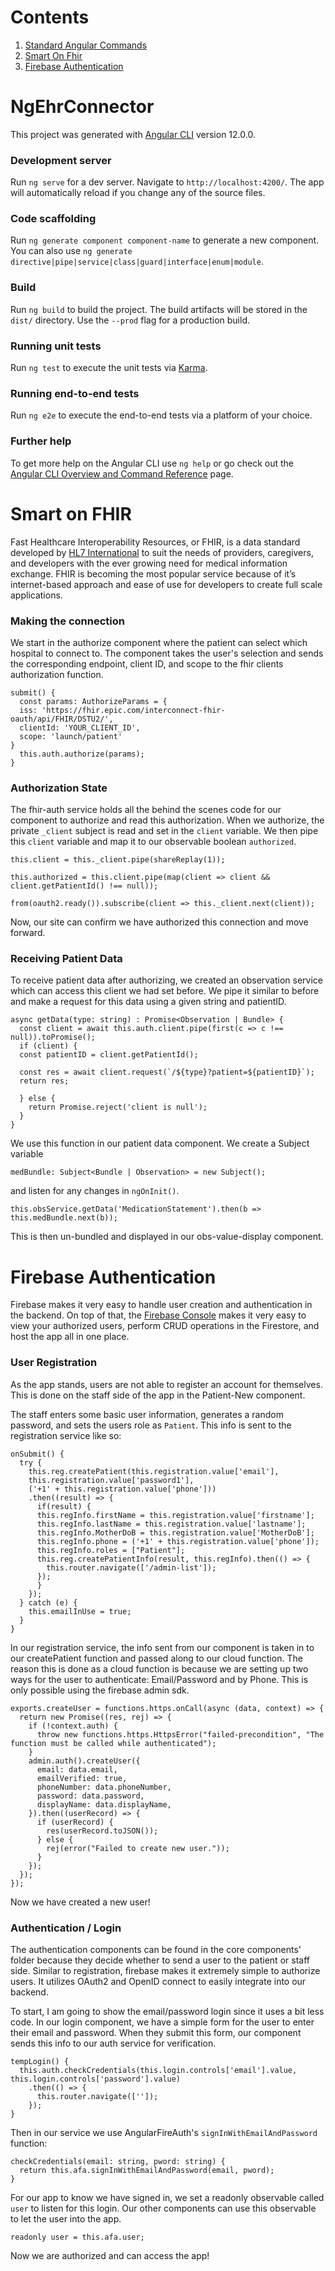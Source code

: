 # Contents
1. [Standard Angular Commands](#ehrconnector)
2. [Smart On Fhir](#smartonfhir)
3. [Firebase Authentication](#firebase)

<a name="ehrconnector"></a>
# NgEhrConnector

This project was generated with [Angular CLI](https://github.com/angular/angular-cli) version 12.0.0.

### Development server

Run `ng serve` for a dev server. Navigate to `http://localhost:4200/`. The app will automatically reload if you change any of the source files.

### Code scaffolding

Run `ng generate component component-name` to generate a new component. You can also use `ng generate directive|pipe|service|class|guard|interface|enum|module`.

### Build

Run `ng build` to build the project. The build artifacts will be stored in the `dist/` directory. Use the `--prod` flag for a production build.

### Running unit tests

Run `ng test` to execute the unit tests via [Karma](https://karma-runner.github.io).

### Running end-to-end tests

Run `ng e2e` to execute the end-to-end tests via a platform of your choice.

### Further help

To get more help on the Angular CLI use `ng help` or go check out the [Angular CLI Overview and Command Reference](https://angular.io/cli) page.

<a name="smartonfhir"></a>
# Smart on FHIR
Fast Healthcare Interoperability Resources, or FHIR, is a data standard developed by [HL7 International](http://hl7.org/fhir/summary.html) to suit the needs of providers, caregivers, and developers with the ever growing need for medical information exchange. FHIR is becoming the most popular service because of it’s internet-based approach and ease of use for developers to create full scale applications.

### Making the connection

We start in the authorize component where the patient can select which hospital to connect to.
The component takes the user's selection and sends the corresponding endpoint, client ID, and scope to the fhir clients authorization function.

    submit() {
      const params: AuthorizeParams = {
      iss: 'https://fhir.epic.com/interconnect-fhir-oauth/api/FHIR/DSTU2/',
      clientId: 'YOUR_CLIENT_ID',
      scope: 'launch/patient'
    }
      this.auth.authorize(params);
    }

### Authorization State

The fhir-auth service holds all the behind the scenes code for our component to authorize and read this authorization.
When we authorize, the private `_client` subject is read and set in the `client` variable. We then pipe this `client` variable and map it to our observable boolean `authorized`.

    this.client = this._client.pipe(shareReplay(1));

    this.authorized = this.client.pipe(map(client => client && client.getPatientId() !== null));

    from(oauth2.ready()).subscribe(client => this._client.next(client));

Now, our site can confirm we have authorized this connection and move forward.

### Receiving Patient Data

To receive patient data after authorizing, we created an observation service which can access this client we had set before. We pipe it similar to before and make a request for this data using a given string and patientID. 


    async getData(type: string) : Promise<Observation | Bundle> {
      const client = await this.auth.client.pipe(first(c => c !== null)).toPromise();
      if (client) {
      const patientID = client.getPatientId();
    
      const res = await client.request(`/${type}?patient=${patientID}`);
      return res;
    
      } else {
        return Promise.reject('client is null');
      }
    }

We use this function in our patient data component. We create a Subject variable

    medBundle: Subject<Bundle | Observation> = new Subject();

and listen for any changes in `ngOnInit()`.

    this.obsService.getData('MedicationStatement').then(b => this.medBundle.next(b));

This is then un-bundled and displayed in our obs-value-display component.

<a name="firebase"></a>
# Firebase Authentication

Firebase makes it very easy to handle user creation and authentication in the backend. On top of that, the [Firebase Console](https://console.firebase.google.com/) makes it very easy to view your authorized users, perform CRUD operations in the Firestore, and host the app all in one place. 

### User Registration

As the app stands, users are not able to register an account for themselves. This is done on the staff side of the app in the Patient-New component.

The staff enters some basic user information, generates a random password, and sets the users role as `Patient`. This info is sent to the registration service like so:

    onSubmit() {
      try {
        this.reg.createPatient(this.registration.value['email'],
        this.registration.value['password1'],
        ('+1' + this.registration.value['phone']))
        .then((result) => {
          if(result) {
          this.regInfo.firstName = this.registration.value['firstname'];
          this.regInfo.lastName = this.registration.value['lastname'];
          this.regInfo.MotherDoB = this.registration.value['MotherDoB'];
          this.regInfo.phone = ('+1' + this.registration.value['phone']);
          this.regInfo.roles = ["Patient"];
          this.reg.createPatientInfo(result, this.regInfo).then(() => {
            this.router.navigate(['/admin-list']);
          });
          }
        });
      } catch (e) {
        this.emailInUse = true;
      }
    }

In our registration service, the info sent from our component is taken in to our createPatient function and passed along to our cloud function.
The reason this is done as a cloud function is because we are setting up two ways for the user to authenticate: Email/Password and by Phone. This is only possible using the firebase admin sdk.

    exports.createUser = functions.https.onCall(async (data, context) => {
      return new Promise((res, rej) => {
        if (!context.auth) {
          throw new functions.https.HttpsError("failed-precondition", "The function must be called while authenticated");
        }
        admin.auth().createUser({
          email: data.email,
          emailVerified: true,
          phoneNumber: data.phoneNumber,
          password: data.password,
          displayName: data.displayName,
        }).then((userRecord) => {
          if (userRecord) {
            res(userRecord.toJSON());
          } else {
            rej(error("Failed to create new user."));
          }
        });
      });
    });

Now we have created a new user!

### Authentication / Login

The authentication components can be found in the core components' folder because they decide whether to send a user to the patient or staff side. Similar to registration, firebase makes it extremely simple to authorize users.
It utilizes OAuth2 and OpenID connect to easily integrate into our backend.

To start, I am going to show the email/password login since it uses a bit less code. In our login component, we have a simple form for the user to enter their email and password. When they submit this form, our component sends this info to our auth service for verification.

    tempLogin() {
      this.auth.checkCredentials(this.login.controls['email'].value, this.login.controls['password'].value)
        .then(() => {
          this.router.navigate(['']);
        });
    }

Then in our service we use AngularFireAuth's `signInWithEmailAndPassword` function:

    checkCredentials(email: string, pword: string) {
      return this.afa.signInWithEmailAndPassword(email, pword);
    }

For our app to know we have signed in, we set a readonly observable called `user` to listen for this login. Our other components can use this observable to let the user into the app.

    readonly user = this.afa.user;

Now we are authorized and can access the app!
